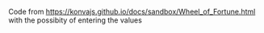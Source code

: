 Code from https://konvajs.github.io/docs/sandbox/Wheel_of_Fortune.html with the possibity of entering the values
